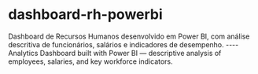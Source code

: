 # dashboard-rh-powerbi
Dashboard de Recursos Humanos desenvolvido em Power BI, com análise descritiva de funcionários, salários e indicadores de desempenho.
---- Analytics Dashboard built with Power BI — descriptive analysis of employees, salaries, and key workforce indicators.
